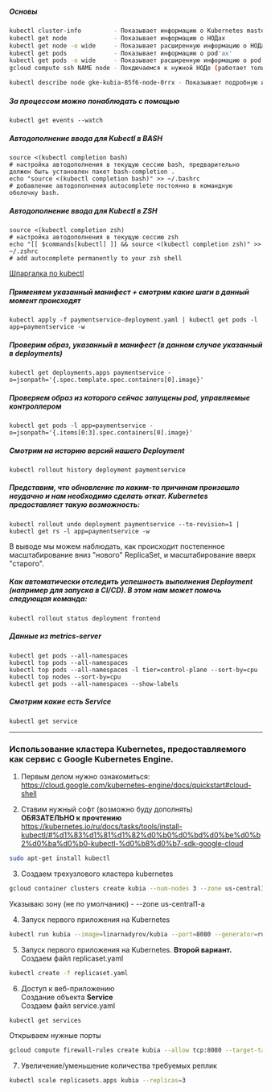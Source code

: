 ##### Основы
```bash
kubectl cluster-info         - Показывает информацию о Kubernetes master
kubectl get node             - Показывает информацию о НОДах 
kubectl get node -o wide     - Показывает расширенную информацию о НОДах
kubectl get pods             - Показывает информацию о pod'aх'
kubectl get pods -o wide     - Показывает расширенную информацию о pod'aх' (видем на какой НОДе запущен pod)
gcloud compute ssh NAME node - Покдючаемся к нужной НОДе (работает только в GCP)

kubectl describe node gke-kubia-85f6-node-0rrx - Показывает подробную информации об объекте
```
##### За процессом можно понаблюдать с помощью 
```
kubectl get events --watch
```

##### Автодополнение ввода для Kubectl в BASH
```
source <(kubectl completion bash) 
# настройка автодополнения в текущую сессию bash, предварительно должен быть установлен пакет bash-completion .
echo "source <(kubectl completion bash)" >> ~/.bashrc 
# добавление автодополнения autocomplete постоянно в командную оболочку bash.
```
##### Автодополнение ввода для Kubectl в ZSH
```
source <(kubectl completion zsh)
# настройка автодополнения в текущую сессию zsh
echo "[[ $commands[kubectl] ]] && source <(kubectl completion zsh)" >> ~/.zshrc 
# add autocomplete permanently to your zsh shell
```
[Шпаргалка по kubectl](https://kubernetes.io/ru/docs/reference/kubectl/cheatsheet/)

##### Применяем указанный манифест + смотрим какие шаги в данный момент происходят
```
kubectl apply -f paymentservice-deployment.yaml | kubectl get pods -l app=paymentservice -w
```
##### Проверим образ, указанный в манифест (в данном случае указанный в **deployments**)
```
kubectl get deployments.apps paymentservice -o=jsonpath='{.spec.template.spec.containers[0].image}'
```
##### Проверяем образ из которого сейчас запущены pod, управляемые контроллером
```
kubectl get pods -l app=paymentservice -o=jsonpath='{.items[0:3].spec.containers[0].image}'
```
##### Смотрим на историю версий нашего Deployment
```
kubectl rollout history deployment paymentservice
```
##### Представим, что обновление по каким-то причинам произошло неудачно и нам необходимо сделать откат. Kubernetes предоставляет такую возможность:
```
kubectl rollout undo deployment paymentservice --to-revision=1 | kubectl get rs -l app=paymentservice -w
```
В выводе мы можем наблюдать, как происходит постепенное масштабирование вниз "нового" ReplicaSet, и масштабирование вверх "старого".

##### Как автоматически отследить успешность выполнения Deployment (например для запуска в CI/CD). В этом нам может помочь следующая команда:
```
kubectl rollout status deployment frontend

```
##### Данные из **metrics-server**
```
kubectl get pods --all-namespaces
kubectl top pods --all-namespaces
kubectl top pods --all-namespaces -l tier=control-plane --sort-by=cpu
kubectl top nodes --sort-by=cpu 
kubectl get pods --all-namespaces --show-labels
```
##### Смотрим какие есть Service
```
kubectl get service
```
----

### Использование кластера Kubernetes, предоставляемого как сервис с Google Kubernetes Engine.
1. Первым делом нужно ознакомиться:\
https://cloud.google.com/kubernetes-engine/docs/quickstart#cloud-shell

2. Ставим нужный софт (возможно буду дополнять)\
**ОБЯЗАТЕЛЬНО к прочтению**\
https://kubernetes.io/ru/docs/tasks/tools/install-kubectl/#%d1%83%d1%81%d1%82%d0%b0%d0%bd%d0%be%d0%b2%d0%ba%d0%b0-kubectl-%d0%b8%d0%b7-sdk-google-cloud 

```bash
sudo apt-get install kubectl
```
3. Создаем трехузлового кластера kubernetes
```bash
gcloud container clusters create kubia --num-nodes 3 --zone us-central1-a --machine-type e2-micro
```
Указываю зону (не по умолчанию) - --zone us-central1-a

4. Запуск первого приложения на Kubernetes
```bash
kubectl run kubia --image=linarnadyrov/kubia --port=8080 --generator=run/v1
```
5. Запуск первого приложения на Kubernetes. **Второй вариант.**\
Создаем файл replicaset.yaml
```bash
kubectl create -f replicaset.yaml
```
6. Доступ к веб-приложению\
Создание объекта **Service** \
Создаем файл service.yaml
```bash
kubectl get services
```
Открываем нужные порты
```bash
gcloud compute firewall-rules create kubia --allow tcp:8080 --target-tags=k8s --description="Allow web" --direction=INGRESS
```

7. Увеличение/уменьшение количества требуемых реплик
```bash
kubectl scale replicasets.apps kubia --replicas=3
```